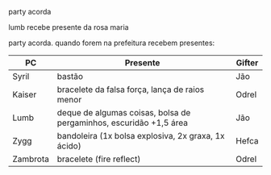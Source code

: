 party acorda

lumb recebe presente da rosa maria

party acorda. quando forem na prefeitura recebem presentes:

| PC       | Presente                                                        | Gifter |
| -------- | --------------------------------------------------------------- | ------ |
| Syril    | bastão                                                          | Jão    |
| Kaiser   | bracelete da falsa força, lança de raios menor                  | Odrel  |
| Lumb     | deque de algumas coisas, bolsa de pergaminhos, escuridão +1,5 área | Jão    | 
| Zygg     | bandoleira (1x bolsa explosiva, 2x graxa, 1x ácido)             | Hefca  |
| Zambrota | bracelete (fire reflect)                                        | Odrel  |


